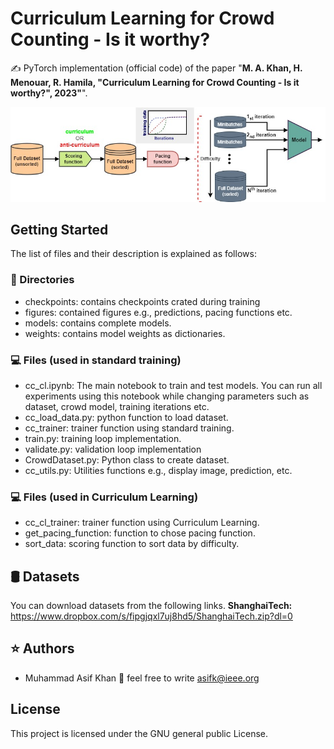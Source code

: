 

# Curriculum Learning for Crowd Counting - Is it worthy?

✍️ PyTorch implementation (official code) of the paper "**M. A. Khan, H. Menouar, R. Hamila, "Curriculum Learning for Crowd Counting - Is it worthy?", 2023"**".


![alt text](https://github.com/muasifk/CLCC/blob/main/clcc.jpg?raw=true)

## Getting Started

The list of files and their description is explained as follows:

### 📂 Directories

- checkpoints: contains checkpoints crated during training
- figures: contained figures e.g., predictions, pacing functions etc.
- models: contains complete models.
- weights:  contains model weights as dictionaries.

### 💻 Files (used in standard training)

- cc_cl.ipynb:  The main notebook to train and test models. You can run all experiments using this notebook while changing parameters such as dataset, crowd model, training iterations etc.
- cc_load_data.py:  python function to load dataset.
- cc_trainer: trainer function using standard training.
- train.py: training loop implementation.
- validate.py:  validation loop implementation
- CrowdDataset.py:  Python class to create dataset.
- cc_utils.py: Utilities functions e.g., display image, prediction, etc.

### 💻 Files (used in Curriculum Learning)

- cc_cl_trainer:  trainer function using Curriculum Learning.
- get_pacing_function:  function to chose pacing function.
- sort_data:  scoring function to sort data by difficulty.

## 🛢 Datasets

You can download datasets from the following links.
**ShanghaiTech:**  https://www.dropbox.com/s/fipgjqxl7uj8hd5/ShanghaiTech.zip?dl=0


## ⭐️ Authors

- Muhammad Asif Khan  📧 feel free to write <asifk@ieee.org>

## License

This project is licensed under the GNU general public License.
